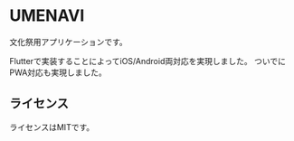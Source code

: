 # UMENAVI

文化祭用アプリケーションです。

Flutterで実装することによってiOS/Android両対応を実現しました。
ついでにPWA対応も実現しました。
## ライセンス
ライセンスはMITです。